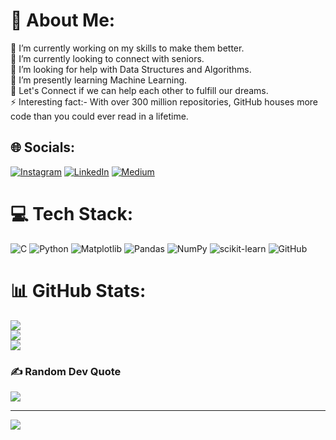 # 💫 About Me:
🔭 I’m currently working on my skills to make them better.<br>👯 I’m currently looking to connect with seniors.<br>🤝 I’m looking for help with Data Structures and Algorithms.<br>🌱 I’m presently learning Machine Learning.<br>💬 Let's Connect if we can help each other to fulfill our dreams.<br>⚡ Interesting fact:- With over 300 million repositories, GitHub houses more code than you could ever read in a lifetime.


## 🌐 Socials:
[![Instagram](https://img.shields.io/badge/Instagram-%23E4405F.svg?logo=Instagram&logoColor=white)](https://instagram.com/_kushagra.ag_) [![LinkedIn](https://img.shields.io/badge/LinkedIn-%230077B5.svg?logo=linkedin&logoColor=white)](https://linkedin.com/in/kushagra--agrawal) [![Medium](https://img.shields.io/badge/Medium-12100E?logo=medium&logoColor=white)](https://medium.com/@ds-kushagra) 

# 💻 Tech Stack:
![C](https://img.shields.io/badge/c-%2300599C.svg?style=for-the-badge&logo=c&logoColor=white) ![Python](https://img.shields.io/badge/python-3670A0?style=for-the-badge&logo=python&logoColor=ffdd54) ![Matplotlib](https://img.shields.io/badge/Matplotlib-%23ffffff.svg?style=for-the-badge&logo=Matplotlib&logoColor=black) ![Pandas](https://img.shields.io/badge/pandas-%23150458.svg?style=for-the-badge&logo=pandas&logoColor=white) ![NumPy](https://img.shields.io/badge/numpy-%23013243.svg?style=for-the-badge&logo=numpy&logoColor=white) ![scikit-learn](https://img.shields.io/badge/scikit--learn-%23F7931E.svg?style=for-the-badge&logo=scikit-learn&logoColor=white) ![GitHub](https://img.shields.io/badge/github-%23121011.svg?style=for-the-badge&logo=github&logoColor=white)
# 📊 GitHub Stats:
![](https://github-readme-stats.vercel.app/api?username=DS-Kushagra&theme=dark&hide_border=false&include_all_commits=false&count_private=false)<br/>
![](https://github-readme-streak-stats.herokuapp.com/?user=DS-Kushagra&theme=dark&hide_border=false)<br/>
![](https://github-readme-stats.vercel.app/api/top-langs/?username=DS-Kushagra&theme=dark&hide_border=false&include_all_commits=false&count_private=false&layout=compact)

### ✍️ Random Dev Quote
![](https://quotes-github-readme.vercel.app/api?type=horizontal&theme=radical)

---
[![](https://visitcount.itsvg.in/api?id=DS-Kushagra&icon=5&color=0)](https://visitcount.itsvg.in)

<!-- Proudly created with GPRM ( https://gprm.itsvg.in ) -->